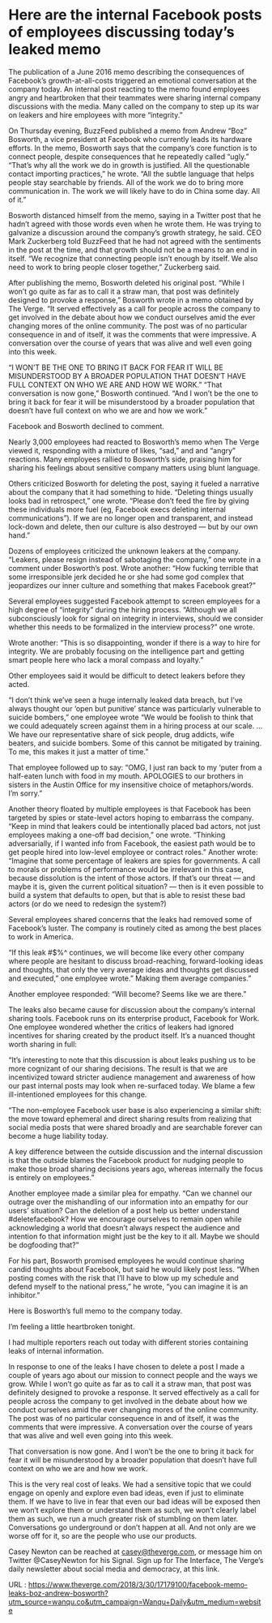 # Here are the internal Facebook posts of employees discussing today’s leaked memo

The publication of a June 2016 memo describing the consequences of Facebook’s growth-at-all-costs triggered an emotional conversation at the company today. An internal post reacting to the memo found employees angry and heartbroken that their teammates were sharing internal company discussions with the media. Many called on the company to step up its war on leakers and hire employees with more “integrity.”

On Thursday evening, BuzzFeed published a memo from Andrew “Boz” Bosworth, a vice president at Facebook who currently leads its hardware efforts. In the memo, Bosworth says that the company’s core function is to connect people, despite consequences that he repeatedly called “ugly.” “That’s why all the work we do in growth is justified. All the questionable contact importing practices,” he wrote. “All the subtle language that helps people stay searchable by friends. All of the work we do to bring more communication in. The work we will likely have to do in China some day. All of it.”

Bosworth distanced himself from the memo, saying in a Twitter post that he hadn’t agreed with those words even when he wrote them. He was trying to galvanize a discussion around the company’s growth strategy, he said. CEO Mark Zuckerberg told BuzzFeed that he had not agreed with the sentiments in the post at the time, and that growth should not be a means to an end in itself. “We recognize that connecting people isn’t enough by itself. We also need to work to bring people closer together,” Zuckerberg said.

After publishing the memo, Bosworth deleted his original post. “While I won’t go quite as far as to call it a straw man, that post was definitely designed to provoke a response,” Bosworth wrote in a memo obtained by The Verge. “It served effectively as a call for people across the company to get involved in the debate about how we conduct ourselves amid the ever changing mores of the online community. The post was of no particular consequence in and of itself, it was the comments that were impressive. A conversation over the course of years that was alive and well even going into this week.

“I WON’T BE THE ONE TO BRING IT BACK FOR FEAR IT WILL BE MISUNDERSTOOD BY A BROADER POPULATION THAT DOESN’T HAVE FULL CONTEXT ON WHO WE ARE AND HOW WE WORK.”
“That conversation is now gone,” Bosworth continued. “And I won’t be the one to bring it back for fear it will be misunderstood by a broader population that doesn’t have full context on who we are and how we work.”

Facebook and Bosworth declined to comment.

Nearly 3,000 employees had reacted to Bosworth’s memo when The Verge viewed it, responding with a mixture of likes, “sad,” and and “angry” reactions. Many employees rallied to Bosworth’s side, praising him for sharing his feelings about sensitive company matters using blunt language.

Others criticized Bosworth for deleting the post, saying it fueled a narrative about the company that it had something to hide. “Deleting things usually looks bad in retrospect,” one wrote. “Please don’t feed the fire by giving these individuals more fuel (eg, Facebook execs deleting internal communications”). If we are no longer open and transparent, and instead lock-down and delete, then our culture is also destroyed — but by our own hand.”

Dozens of employees criticized the unknown leakers at the company. “Leakers, please resign instead of sabotaging the company,” one wrote in a comment under Bosworth’s post. Wrote another: “How fucking terrible that some irresponsible jerk decided he or she had some god complex that jeopardizes our inner culture and something that makes Facebook great?”

Several employees suggested Facebook attempt to screen employees for a high degree of “integrity” during the hiring process. “Although we all subconsciously look for signal on integrity in interviews, should we consider whether this needs to be formalized in the interview process?” one wrote.

Wrote another: “This is so disappointing, wonder if there is a way to hire for integrity. We are probably focusing on the intelligence part and getting smart people here who lack a moral compass and loyalty.”

Other employees said it would be difficult to detect leakers before they acted.

“I don’t think we’ve seen a huge internally leaked data breach, but I’ve always thought our ‘open but punitive’ stance was particularly vulnerable to suicide bombers,” one employee wrote “We would be foolish to think that we could adequately screen against them in a hiring process at our scale. … We have our representative share of sick people, drug addicts, wife beaters, and suicide bombers. Some of this cannot be mitigated by training. To me, this makes it just a matter of time.”

That employee followed up to say: “OMG, I just ran back to my ‘puter from a half-eaten lunch with food in my mouth. APOLOGIES to our brothers in sisters in the Austin Office for my insensitive choice of metaphors/words. I’m sorry.”

Another theory floated by multiple employees is that Facebook has been targeted by spies or state-level actors hoping to embarrass the company. “Keep in mind that leakers could be intentionally placed bad actors, not just employees making a one-off bad decision,” one wrote. “Thinking adversarially, if I wanted info from Facebook, the easiest path would be to get people hired into low-level employee or contract roles.” Another wrote: “Imagine that some percentage of leakers are spies for governments. A call to morals or problems of performance would be irrelevant in this case, because dissolution is the intent of those actors. If that’s our threat — and maybe it is, given the current political situation? — then is it even possible to build a system that defaults to open, but that is able to resist these bad actors (or do we need to redesign the system?)

Several employees shared concerns that the leaks had removed some of Facebook’s luster. The company is routinely cited as among the best places to work in America.

“If this leak #$%^ continues, we will become like every other company where people are hesitant to discuss broad-reaching, forward-looking ideas and thoughts, that only the very average ideas and thoughts get discussed and executed,” one employee wrote.” Making them average companies.”

Another employee responded: “Will become? Seems like we are there.”

The leaks also became cause for discussion about the company’s internal sharing tools. Facebook runs on its enterprise product, Facebook for Work. One employee wondered whether the critics of leakers had ignored incentives for sharing created by the product itself. It’s a nuanced thought worth sharing in full:

“It’s interesting to note that this discussion is about leaks pushing us to be more cognizant of our sharing decisions. The result is that we are incentivized toward stricter audience management and awareness of how our past internal posts may look when re-surfaced today. We blame a few ill-intentioned employees for this change.

“The non-employee Facebook user base is also experiencing a similar shift: the move toward ephemeral and direct sharing results from realizing that social media posts that were shared broadly and are searchable forever can become a huge liability today.

A key difference between the outside discussion and the internal discussion is that the outside blames the Facebook product for nudging people to make those broad sharing decisions years ago, whereas internally the focus is entirely on employees.”

Another employee made a similar plea for empathy. “Can we channel our outrage over the mishandling of our information into an empathy for our users’ situation? Can the deletion of a post help us better understand #deletefacebook? How we encourage ourselves to remain open while acknowledging a world that doesn’t always respect the audience and intention fo that information might just be the key to it all. Maybe we should be dogfooding that?”

For his part, Bosworth promised employees he would continue sharing candid thoughts about Facebook, but said he would likely post less. “When posting comes with the risk that I’ll have to blow up my schedule and defend myself to the national press,” he wrote, “you can imagine it is an inhibitor.”

Here is Bosworth’s full memo to the company today.

I’m feeling a little heartbroken tonight.

I had multiple reporters reach out today with different stories containing leaks of internal information.

In response to one of the leaks I have chosen to delete a post I made a couple of years ago about our mission to connect people and the ways we grow. While I won’t go quite as far as to call it a straw man, that post was definitely designed to provoke a response. It served effectively as a call for people across the company to get involved in the debate about how we conduct ourselves amid the ever changing mores of the online community. The post was of no particular consequence in and of itself, it was the comments that were impressive. A conversation over the course of years that was alive and well even going into this week.

That conversation is now gone. And I won’t be the one to bring it back for fear it will be misunderstood by a broader population that doesn’t have full context on who we are and how we work.

This is the very real cost of leaks. We had a sensitive topic that we could engage on openly and explore even bad ideas, even if just to eliminate them. If we have to live in fear that even our bad ideas will be exposed then we won’t explore them or understand them as such, we won’t clearly label them as such, we run a much greater risk of stumbling on them later. Conversations go underground or don’t happen at all. And not only are we worse off for it, so are the people who use our products.

Casey Newton can be reached at casey@theverge.com, or message him on Twitter @CaseyNewton for his Signal. Sign up for The Interface, The Verge’s daily newsletter about social media and democracy, at this link.

URL : https://www.theverge.com/2018/3/30/17179100/facebook-memo-leaks-boz-andrew-bosworth?utm_source=wanqu.co&utm_campaign=Wanqu+Daily&utm_medium=website